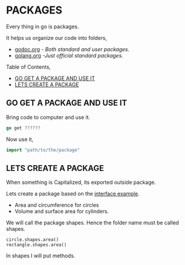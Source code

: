 # PACKAGES

Every thing in go is packages.

It helps us organize our code into folders,

* [godoc.org](https://godoc.org/)
  _- Both standard and user packages._
* [golang.org](https://golang.org/pkg/)
  _-Just official standard packages._

Table of Contents,

* [GO GET A PACKAGE AND USE IT](https://github.com/JeffDeCola/my-cheat-sheets/tree/master/software/development/languages/go-cheat-sheet#go-get-a-package-and-use-it)
* [LETS CREATE A PACKAGE](https://github.com/JeffDeCola/my-cheat-sheets/tree/master/software/development/languages/go-cheat-sheet#lets-create-a-package)

## GO GET A PACKAGE AND USE IT

Bring code to computer and use it.

```go
go get ??????
```

Now use it,

```go
import "path/to/the/package"
```

## LETS CREATE A PACKAGE

When something is Capitalized, its exported outside package.

Lets create a package based on the [interface example](https://github.com/JeffDeCola/my-cheat-sheets/tree/master/software/development/languages/go-cheat-sheet/interfaces.md).

* Area and circumference for circles
* Volume and surface area for cylinders.

We will call the package shapes.  Hence the folder name must be called shapes.

    circle.shapes.area()
    rectangle.shapes.area()

In shapes I will put methods.
